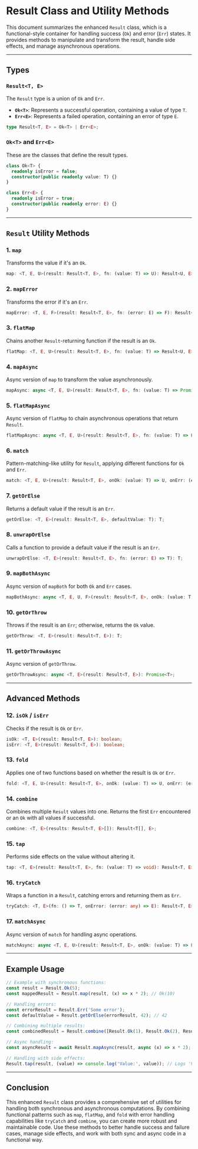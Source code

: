 
# Result Class and Utility Methods

This document summarizes the enhanced `Result` class, which is a functional-style container for handling success (`Ok`) and error (`Err`) states. It provides methods to manipulate and transform the result, handle side effects, and manage asynchronous operations.

---

## Types

### `Result<T, E>`
The `Result` type is a union of `Ok` and `Err`.

- **`Ok<T>`**: Represents a successful operation, containing a value of type `T`.
- **`Err<E>`**: Represents a failed operation, containing an error of type `E`.

```ts
type Result<T, E> = Ok<T> | Err<E>;
```

### `Ok<T>` and `Err<E>`
These are the classes that define the result types.

```ts
class Ok<T> {
  readonly isError = false;
  constructor(public readonly value: T) {}
}

class Err<E> {
  readonly isError = true;
  constructor(public readonly error: E) {}
}
```

---

## `Result` Utility Methods

### 1. `map`
Transforms the value if it's an `Ok`.

```ts
map: <T, E, U>(result: Result<T, E>, fn: (value: T) => U): Result<U, E>;
```

### 2. `mapError`
Transforms the error if it's an `Err`.

```ts
mapError: <T, E, F>(result: Result<T, E>, fn: (error: E) => F): Result<T, F>;
```

### 3. `flatMap`
Chains another `Result`-returning function if the result is an `Ok`.

```ts
flatMap: <T, E, U>(result: Result<T, E>, fn: (value: T) => Result<U, E>): Result<U, E>;
```

### 4. `mapAsync`
Async version of `map` to transform the value asynchronously.

```ts
mapAsync: async <T, E, U>(result: Result<T, E>, fn: (value: T) => Promise<U>): Promise<Result<U, E>>;
```

### 5. `flatMapAsync`
Async version of `flatMap` to chain asynchronous operations that return `Result`.

```ts
flatMapAsync: async <T, E, U>(result: Result<T, E>, fn: (value: T) => Promise<Result<U, E>>): Promise<Result<U, E>>;
```

### 6. `match`
Pattern-matching-like utility for `Result`, applying different functions for `Ok` and `Err`.

```ts
match: <T, E, U>(result: Result<T, E>, onOk: (value: T) => U, onErr: (error: E) => U): U;
```

### 7. `getOrElse`
Returns a default value if the result is an `Err`.

```ts
getOrElse: <T, E>(result: Result<T, E>, defaultValue: T): T;
```

### 8. `unwrapOrElse`
Calls a function to provide a default value if the result is an `Err`.

```ts
unwrapOrElse: <T, E>(result: Result<T, E>, fn: (error: E) => T): T;
```

### 9. `mapBothAsync`
Async version of `mapBoth` for both `Ok` and `Err` cases.

```ts
mapBothAsync: async <T, E, U, F>(result: Result<T, E>, onOk: (value: T) => Promise<U>, onErr: (error: E) => Promise<F>): Promise<Result<U, F>>;
```

### 10. `getOrThrow`
Throws if the result is an `Err`; otherwise, returns the `Ok` value.

```ts
getOrThrow: <T, E>(result: Result<T, E>): T;
```

### 11. `getOrThrowAsync`
Async version of `getOrThrow`.

```ts
getOrThrowAsync: async <T, E>(result: Result<T, E>): Promise<T>;
```

---

## Advanced Methods

### 12. `isOk` / `isErr`
Checks if the result is `Ok` or `Err`.

```ts
isOk: <T, E>(result: Result<T, E>): boolean;
isErr: <T, E>(result: Result<T, E>): boolean;
```

### 13. `fold`
Applies one of two functions based on whether the result is `Ok` or `Err`.

```ts
fold: <T, E, U>(result: Result<T, E>, onOk: (value: T) => U, onErr: (error: E) => U): U;
```

### 14. `combine`
Combines multiple `Result` values into one. Returns the first `Err` encountered or an `Ok` with all values if successful.

```ts
combine: <T, E>(results: Result<T, E>[]): Result<T[], E>;
```

### 15. `tap`
Performs side effects on the value without altering it.

```ts
tap: <T, E>(result: Result<T, E>, fn: (value: T) => void): Result<T, E>;
```

### 16. `tryCatch`
Wraps a function in a `Result`, catching errors and returning them as `Err`.

```ts
tryCatch: <T, E>(fn: () => T, onError: (error: any) => E): Result<T, E>;
```

### 17. `matchAsync`
Async version of `match` for handling async operations.

```ts
matchAsync: async <T, E, U>(result: Result<T, E>, onOk: (value: T) => Promise<U>, onErr: (error: E) => Promise<U>): Promise<U>;
```

---

## Example Usage

```ts
// Example with synchronous functions:
const result = Result.Ok(5);
const mappedResult = Result.map(result, (x) => x * 2); // Ok(10)

// Handling errors:
const errorResult = Result.Err('Some error');
const defaultValue = Result.getOrElse(errorResult, 42); // 42

// Combining multiple results:
const combinedResult = Result.combine([Result.Ok(1), Result.Ok(2), Result.Err('Error')]); // Err('Error')

// Async handling:
const asyncResult = await Result.mapAsync(result, async (x) => x * 2); // Ok(10)

// Handling with side effects:
Result.tap(result, (value) => console.log('Value:', value)); // Logs 'Value: 5'
```

---

## Conclusion

This enhanced `Result` class provides a comprehensive set of utilities for handling both synchronous and asynchronous computations. By combining functional patterns such as `map`, `flatMap`, and `fold` with error handling capabilities like `tryCatch` and `combine`, you can create more robust and maintainable code. Use these methods to better handle success and failure cases, manage side effects, and work with both sync and async code in a functional way.
